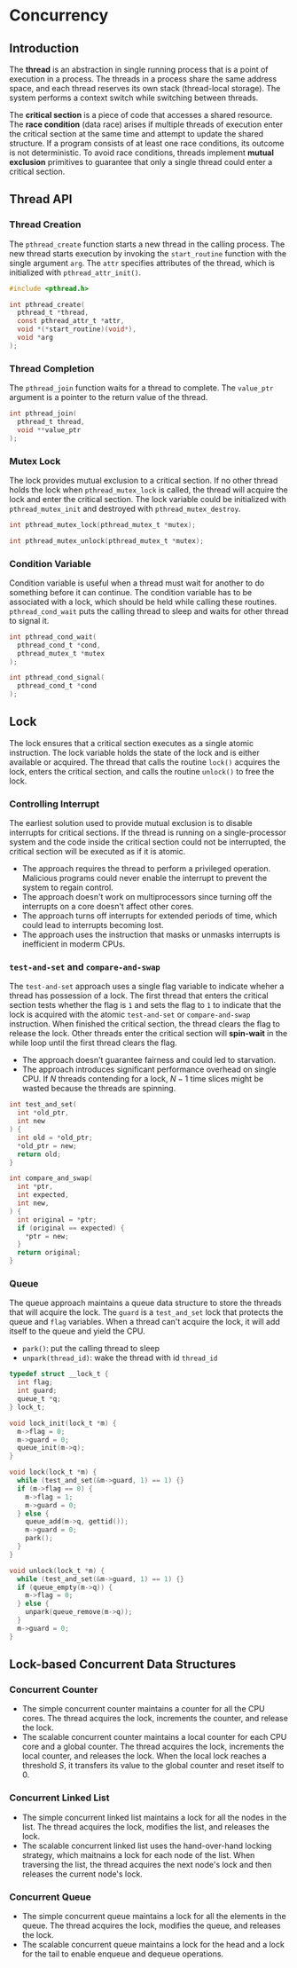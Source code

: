 # Concurrency

## Introduction

The **thread** is an abstraction in single running process that is a point of execution in a process. The threads in a process share the same address space, and each thread reserves its own stack (thread-local storage). The system performs a context switch while switching between threads.

The **critical section** is a piece of code that accesses a shared resource. The **race condition** (data race) arises if multiple threads of execution enter the critical section at the same time and attempt to update the shared structure. If a program consists of at least one race conditions, its outcome is not deterministic. To avoid race conditions, threads implement **mutual exclusion** primitives to guarantee that only a single thread could enter a critical section.

## Thread API

### Thread Creation

The `pthread_create` function starts a new thread in the calling process. The new thread starts execution by invoking the `start_routine` function with the single argument `arg`. The `attr` specifies attributes of the thread, which is initialized with `pthread_attr_init()`.

```c
#include <pthread.h>

int pthread_create(
  pthread_t *thread,
  const pthread_attr_t *attr,
  void *(*start_routine)(void*),
  void *arg
);
```

### Thread Completion

The `pthread_join` function waits for a thread to complete. The `value_ptr` argument is a pointer to the return value of the thread.

```c
int pthread_join(
  pthread_t thread,
  void **value_ptr
);
```

### Mutex Lock

The lock provides mutual exclusion to a critical section.  If no other thread holds the lock when `pthread_mutex_lock` is called, the thread will acquire the lock and enter the critical section. The lock variable could be initialized with `pthread_mutex_init` and destroyed with `pthread_mutex_destroy`.

```c
int pthread_mutex_lock(pthread_mutex_t *mutex);

int pthread_mutex_unlock(pthread_mutex_t *mutex);
```

### Condition Variable

Condition variable is useful when a thread must wait for another to do something before it can continue. The condition variable has to be associated with a lock, which should be held while calling these routines. `pthread_cond_wait` puts the calling thread to sleep and waits for other thread to signal it.

```c
int pthread_cond_wait(
  pthread_cond_t *cond,
  pthread_mutex_t *mutex
);

int pthread_cond_signal(
  pthread_cond_t *cond
);
```

## Lock

The lock ensures that a critical section executes as a single atomic instruction. The lock variable holds the state of the lock and is either available or acquired. The thread that calls the routine `lock()` acquires the lock, enters the critical section, and calls the routine `unlock()` to free the lock.

### Controlling Interrupt

The earliest solution used to provide mutual exclusion is to disable interrupts for critical sections. If the thread is running on a single-processor system and the code inside the critical section could not be interrupted, the critical section will be executed as if it is atomic.

- The approach requires the thread to perform a privileged operation. Malicious programs could never enable the interrupt to prevent the system to regain control.
- The approach doesn't work on multiprocessors since turning off the interrupts on a core doesn't affect other cores.
- The approach turns off interrupts for extended periods of time, which could lead to interrupts becoming lost.
- The approach uses the instruction that masks or unmasks interrupts is inefficient in moderm CPUs.

### `test-and-set` and `compare-and-swap`

The `test-and-set` approach uses a single flag variable to indicate wheher a thread has possession of a lock. The first thread that enters the critical section tests whether the flag is `1` and sets the flag to `1` to indicate that the lock is acquired with the atomic `test-and-set` or `compare-and-swap` instruction. When finished the critical section, the thread clears the flag to release the lock. Other threads enter the critical section will **spin-wait** in the while loop until the first thread clears the flag.

- The approach doesn't guarantee fairness and could led to starvation.
- The approach introduces significant performance overhead on single CPU. If $N$ threads contending for a lock, $N - 1$ time slices might be wasted because the threads are spinning.

```c
int test_and_set(
  int *old_ptr,
  int new
) {
  int old = *old_ptr;
  *old_ptr = new;
  return old;
}

int compare_and_swap(
  int *ptr,
  int expected,
  int new,
) {
  int original = *ptr;
  if (original == expected) {
    *ptr = new;
  }
  return original;
}
```

### Queue

The queue approach maintains a queue data structure to store the threads that will acquire the lock. The `guard` is a `test_and_set` lock that protects the queue and `flag` variables. When a thread can't acquire the lock, it will add itself to the queue and yield the CPU.

- `park()`: put the calling thread to sleep
- `unpark(thread_id)`: wake the thread with id `thread_id`

```c
typedef struct __lock_t {
  int flag;
  int guard;
  queue_t *q;
} lock_t;

void lock_init(lock_t *m) {
  m->flag = 0;
  m->guard = 0;
  queue_init(m->q);
}

void lock(lock_t *m) {
  while (test_and_set(&m->guard, 1) == 1) {}
  if (m->flag == 0) {
    m->flag = 1;
    m->guard = 0;
  } else {
    queue_add(m->q, gettid());
    m->guard = 0;
    park();
  }
}

void unlock(lock_t *m) {
  while (test_and_set(&m->guard, 1) == 1) {}
  if (queue_empty(m->q)) {
    m->flag = 0;
  } else {
    unpark(queue_remove(m->q));
  }
  m->guard = 0;
}
```

## Lock-based Concurrent Data Structures

### Concurrent Counter

- The simple concurrent counter maintains a counter for all the CPU cores. The thread acquires the lock, increments the counter, and release the lock.
- The scalable concurrent counter maintains a local counter for each CPU core and a global counter. The thread acquires the lock, increments the local counter, and releases the lock. When the local lock reaches a threshold $S$, it transfers its value to the global counter and reset itself to $0$.

### Concurrent Linked List

- The simple concurrent linked list maintains a lock for all the nodes in the list. The thread acquires the lock, modifies the list, and releases the lock.
- The scalable concurrent linked list uses the hand-over-hand locking strategy, which maitnains a lock for each node of the list. When traversing the list, the thread acquires the next node's lock and then releases the current node's lock.

### Concurrent Queue

- The simple concurrent queue maintains a lock for all the elements in the queue. The thread acquires the lock, modifies the queue, and releases the lock.
- The scalable concurrent queue maintains a lock for the head and a lock for the tail to enable enqueue and dequeue operations.
